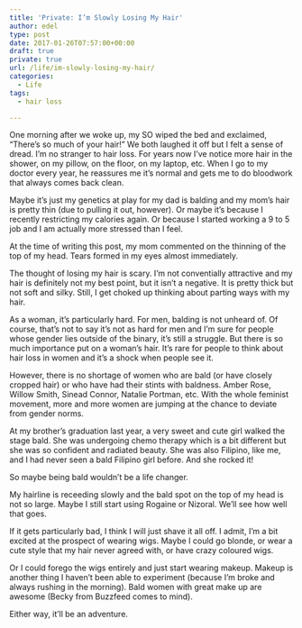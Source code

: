 ```yaml
---
title: 'Private: I’m Slowly Losing My Hair'
author: edel
type: post
date: 2017-01-26T07:57:00+00:00
draft: true
private: true
url: /life/im-slowly-losing-my-hair/
categories:
  - Life
tags:
  - hair loss

---
```

One morning after we woke up, my SO wiped the bed and exclaimed, &#8220;There&#8217;s so much of your hair!&#8221; We both laughed it off but I felt a sense of dread. I&#8217;m no stranger to hair loss. For years now I&#8217;ve notice more hair in the shower, on my pillow, on the floor, on my laptop, etc. When I go to my doctor every year, he reassures me it&#8217;s normal and gets me to do bloodwork that always comes back clean.

Maybe it&#8217;s just my genetics at play for my dad is balding and my mom&#8217;s hair is pretty thin (due to pulling it out, however). Or maybe it&#8217;s because I recently restricting my calories again. Or because I started working a 9 to 5 job and I am actually more stressed than I feel.

At the time of writing this post, my mom commented on the thinning of the top of my head. Tears formed in my eyes almost immediately.

The thought of losing my hair is scary. I&#8217;m not conventially attractive and my hair is definitely not my best point, but it isn&#8217;t a negative. It is pretty thick but not soft and silky. Still, I get choked up thinking about parting ways with my hair.

As a woman, it&#8217;s particularly hard. For men, balding is not unheard of. Of course, that&#8217;s not to say it&#8217;s not as hard for men and I&#8217;m sure for people whose gender lies outside of the binary, it&#8217;s still a struggle. But there is so much importance put on a woman&#8217;s hair. It&#8217;s rare for people to think about hair loss in women and it&#8217;s a shock when people see it.

However, there is no shortage of women who are bald (or have closely cropped hair) or who have had their stints with baldness. Amber Rose, Willow Smith, Sinead Connor, Natalie Portman, etc. With the whole feminist movement, more and more women are jumping at the chance to deviate from gender norms.

At my brother&#8217;s graduation last year, a very sweet and cute girl walked the stage bald. She was undergoing chemo therapy which is a bit different but she was so confident and radiated beauty. She was also Filipino, like me, and I had never seen a bald Filipino girl before. And she rocked it!

So maybe being bald wouldn&#8217;t be a life changer.

My hairline is receeding slowly and the bald spot on the top of my head is not so large. Maybe I still start using Rogaine or Nizoral. We&#8217;ll see how well that goes.

If it gets particularly bad, I think I will just shave it all off. I admit, I&#8217;m a bit excited at the prospect of wearing wigs. Maybe I could go blonde, or wear a cute style that my hair never agreed with, or have crazy coloured wigs.

Or I could forego the wigs entirely and just start wearing makeup. Makeup is another thing I haven&#8217;t been able to experiment (because I&#8217;m broke and always rushing in the morning). Bald women with great make up are awesome (Becky from Buzzfeed comes to mind).

Either way, it&#8217;ll be an adventure.